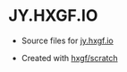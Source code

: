 # JY.HXGF.IO

- Source files for [jy.hxgf.io](https://jy.hxgf.io)

- Created with [hxgf/scratch](https://github.com/hxgf/scratch)
